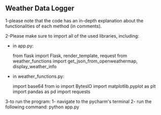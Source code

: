 ## Weather Data Logger

1-please note that the code has an in-depth explanation about the functionalities of each method (in comments).

2-Please make sure to import all of the used libraries, including:

   * in app.py:

       from flask import Flask, render_template, request
       from weather_functions import get_json_from_openweathermap, display_weather_info

  * in weather_functions.py:

       import base64
       from io import BytesIO
       import matplotlib.pyplot as plt
       import pandas as pd
       import requests

   
3-to run the program:
   1- navigate to the pycharm's terminal
   2- run the following command: python app.py

